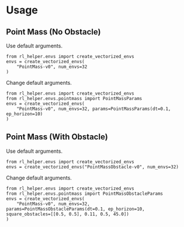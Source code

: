 # Usage

## Point Mass (No Obstacle)
Use default arguments.
```
from rl_helper.envs import create_vectorized_envs
envs = create_vectorized_envs(
    "PointMass-v0", num_envs=32
)
```

Change default arguments.
```
from rl_helper.envs import create_vectorized_envs
from rl_helper.envs.pointmass import PointMassParams
envs = create_vectorized_envs(
    "PointMass-v0", num_envs=32, params=PointMassParams(dt=0.1, ep_horizon=10)
)
```

## Point Mass (With Obstacle)
Use default arguments.
```
from rl_helper.envs import create_vectorized_envs
envs = create_vectorized_envs("PointMassObstacle-v0", num_envs=32)
```
Change default arguments.
```
from rl_helper.envs import create_vectorized_envs
from rl_helper.envs.pointmass import PointMassObstacleParams
envs = create_vectorized_envs(
    "PointMass-v0", num_envs=32, params=PointMassObstacleParams(dt=0.1, ep_horizon=10, square_obstacles=[[0.5, 0.5], 0.11, 0.5, 45.0])
)
```

